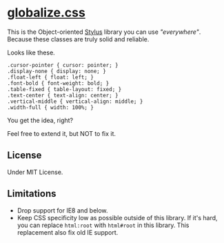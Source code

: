 # [globalize.css](https://github.com/BYODKM/globalize.css/blob/master/stylesheets/globalize.css)

This is the Object-oriented [Stylus](http://learnboost.github.io/stylus/) library you can use _"everywhere"_. Because these classes are truly solid and reliable.

Looks like these.

```
.cursor-pointer { cursor: pointer; }
.display-none { display: none; }
.float-left { float: left; }
.font-bold { font-weight: bold; }
.table-fixed { table-layout: fixed; }
.text-center { text-align: center; }
.vertical-middle { vertical-align: middle; }
.width-full { width: 100%; }
```

You get the idea, right?

Feel free to extend it, but NOT to fix it.

## License

Under MIT License.

## Limitations

* Drop support for IE8 and below.
* Keep CSS specificity low as possible outside of this library. If it's hard, you can replace `html:root` with `html#root` in this library. This replacement also fix old IE support.
